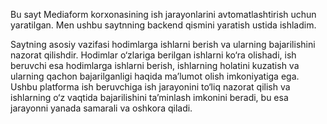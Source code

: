Bu sayt Mediaform korxonasining ish jarayonlarini avtomatlashtirish uchun yaratilgan. Men ushbu saytnning backend qismini yaratish ustida ishladim.

Saytning asosiy vazifasi hodimlarga ishlarni berish va ularning bajarilishini nazorat qilishdir. Hodimlar o‘zlariga berilgan ishlarni ko‘ra olishadi, ish beruvchi esa hodimlarga ishlarni berish, ishlarning holatini kuzatish va ularning qachon bajarilganligi haqida ma’lumot olish imkoniyatiga ega. Ushbu platforma ish beruvchiga ish jarayonini to‘liq nazorat qilish va ishlarning o‘z vaqtida bajarilishini ta’minlash imkonini beradi, bu esa jarayonni yanada samarali va oshkora qiladi.
